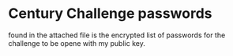 # Century Challenge passwords
found in the attached file is the encrypted list of passwords for the challenge to be opene with my public key.
